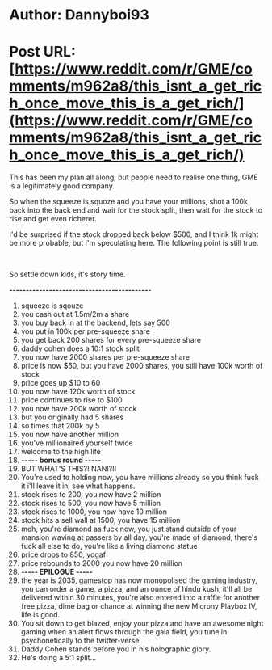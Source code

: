 # Author: Dannyboi93
# Post URL: [https://www.reddit.com/r/GME/comments/m962a8/this_isnt_a_get_rich_once_move_this_is_a_get_rich/](https://www.reddit.com/r/GME/comments/m962a8/this_isnt_a_get_rich_once_move_this_is_a_get_rich/)


This has been my plan all along, but people need to realise one thing, GME is a legitimately good company.

So when the squeeze is squoze and you have your millions, shot a 100k back into the back end and wait for the stock split, then wait for the stock to rise and get even richerer.

I'd be surprised if the stock dropped back below $500, and I think 1k might be more probable, but I'm speculating here. The following point is still true.

&#x200B;

So settle down kids, it's story time.

**-------------------------------------------**

1. squeeze is sqouze
2. you cash out at 1.5m/2m a share
3. you buy back in at the backend, lets say 500
4. you put in 100k per pre-squeeze share
5. you get back 200 shares for every pre-squeeze share
6. daddy cohen does a 10:1 stock split
7. you now have 2000 shares per pre-squeeze share
8. price is now $50, but you have 2000 shares, you still have 100k worth of stock
9. price goes up $10 to 60
10. you now have 120k worth of stock
11. price continues to rise to $100
12. you now have 200k worth of stock
13. but you originally had 5 shares
14. so times that 200k by 5
15. you now have another million
16. you've millionaired yourself twice
17. welcome to the high life
18. **----- bonus round -----**
19. BUT WHAT'S THIS?! NANI?!!
20. You're used to holding now, you have millions already so you think fuck it i'll leave it in, see what happens.
21. stock rises to 200, you now have 2 million
22. stock rises to 500, you now have 5 million
23. stock rises to 1000, you now have 10 million
24. stock hits a sell wall at 1500, you have 15 million
25. meh, you're diamond as fuck now, you just stand outside of your mansion waving at passers by all day, you're made of diamond, there's fuck all else to do, you're like a living diamond statue
26. price drops to 850, ydgaf
27. price rebounds to 2000 you now have 20 million
28. **----- EPILOGUE -----**
29. the year is 2035, gamestop has now monopolised the gaming industry, you can order a game, a pizza, and an ounce of hindu kush, it'll all be delivered within 30 minutes, you're also entered into a raffle for another free pizza, dime bag or chance at winning the new Microny Playbox IV, life is good.
30. You sit down to get blazed, enjoy your pizza and have an awesome night gaming when an alert flows through the gaia field, you tune in psychonetically to the twitter-verse.
31. Daddy Cohen stands before you in his holographic glory.
32. He's doing a 5:1 split...